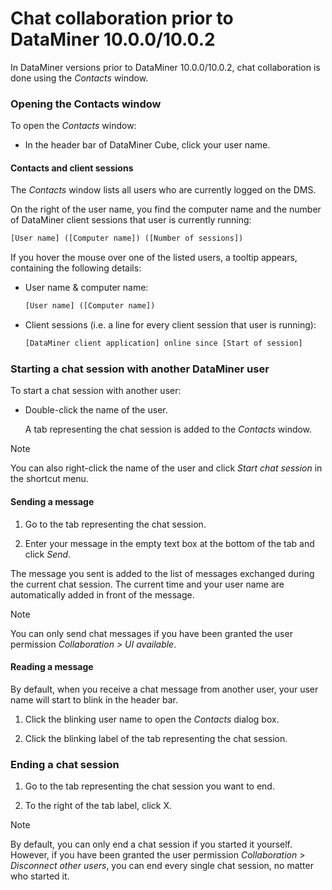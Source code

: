 # Chat collaboration prior to DataMiner 10.0.0/10.0.2

In DataMiner versions prior to DataMiner 10.0.0/10.0.2, chat collaboration is done using the *Contacts* window.

### Opening the Contacts window

To open the *Contacts* window:

- In the header bar of DataMiner Cube, click your user name.

#### Contacts and client sessions

The *Contacts* window lists all users who are currently logged on the DMS.

On the right of the user name, you find the computer name and the number of DataMiner client sessions that user is currently running:

```txt
[User name] ([Computer name]) ([Number of sessions])
```

If you hover the mouse over one of the listed users, a tooltip appears, containing the following details:

- User name & computer name:

    ```txt
    [User name] ([Computer name])
    ```

- Client sessions (i.e. a line for every client session that user is running):

    ```txt
    [DataMiner client application] online since [Start of session]
    ```

### Starting a chat session with another DataMiner user

To start a chat session with another user:

- Double-click the name of the user.

    A tab representing the chat session is added to the *Contacts* window.

> [!NOTE]
> You can also right-click the name of the user and click *Start chat session* in the shortcut menu.

#### Sending a message

1. Go to the tab representing the chat session.

2. Enter your message in the empty text box at the bottom of the tab and click *Send*.

The message you sent is added to the list of messages exchanged during the current chat session. The current time and your user name are automatically added in front of the message.

> [!NOTE]
> You can only send chat messages if you have been granted the user permission *Collaboration \> UI available*.

#### Reading a message

By default, when you receive a chat message from another user, your user name will start to blink in the header bar.

1. Click the blinking user name to open the *Contacts* dialog box.

2. Click the blinking label of the tab representing the chat session.

### Ending a chat session

1. Go to the tab representing the chat session you want to end.

2. To the right of the tab label, click X.

> [!NOTE]
> By default, you can only end a chat session if you started it yourself. However, if you have been granted the user permission *Collaboration* > *Disconnect other users*, you can end every single chat session, no matter who started it.
